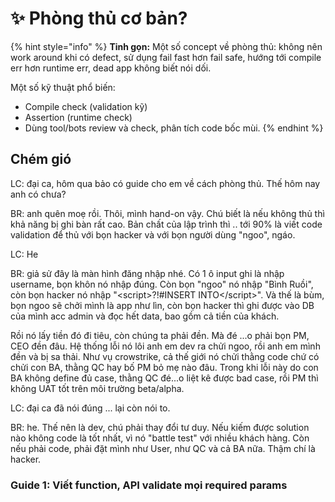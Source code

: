 # ✨ Phòng thủ cơ bản?

{% hint style="info" %}
**Tinh gọn:** Một số concept về phòng thủ: không nên work around khi có defect, sử dụng fail fast hơn fail safe, hướng tới compile err hơn runtime err, dead app không biết nói dối.

Một số kỹ thuật phổ biến:

* Compile check (validation kỹ)
* Assertion (runtime check)
* Dùng tool/bots review và check, phân tích code bốc mùi.
{% endhint %}

## Chém gió

LC: đại ca, hôm qua bảo có guide cho em về cách phòng thủ. Thế hôm nay anh có chưa?

BR: anh quên moẹ rồi. Thôi, mình hand-on vậy. Chú biết là nếu không thủ thì khả năng bị ghi bàn rất cao. Bản chất của lập trình thì .. tới 90% là viết code validation để thủ với bọn hacker và với bọn người dùng "ngoo", ngáo.

LC: He

BR: giả sử đây là màn hình đăng nhập nhé. Có 1 ô input ghi là nhập username, bọn khôn nó nhập đúng. Còn bọn "ngoo" nó nhập "Bình Ruồi", còn bọn hacker nó nhập "\<script>?!#INSERT INTO\</script>". Và thế là bùm, bọn ngoo sẽ chởi mình là app như lìn, còn bọn hacker thì ghi được vào DB của mình acc admin và đọc hết data, bao gồm cả tiền của khách.

Rồi nó lấy tiền đó đi tiêu, còn chúng ta phải đền. Mà đé ...o phải bọn PM, CEO đền đâu. Hệ thống lỗi nó lôi anh em dev ra chửi ngoo, rồi anh em mình đền và bị sa thải. Như vụ crowstrike, cả thế giới nó chửi thằng code chứ có chửi con BA, thằng QC hay bố PM bỏ mẹ nào đâu. Trong khi lỗi này do con BA không define đủ case, thằng QC đé...o liệt kê được bad case, rồi PM thì không UAT tốt trên môi trường beta/alpha.

LC: đại ca đã nói đúng ... lại còn nói to.

BR: he. Thế nên là dev, chú phải thay đổi tư duy. Nếu kiếm được solution nào không code là tốt nhất, vì nó "battle test" với nhiều khách hàng. Còn nếu phải code, phải đặt mình như User, như QC và cả BA nữa. Thậm chí là hacker.

### Guide 1: Viết function, API validate mọi required params

